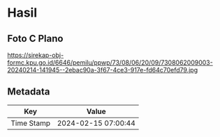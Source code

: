 # Hasil

## Foto C Plano

https://sirekap-obj-formc.kpu.go.id/6646/pemilu/ppwp/73/08/06/20/09/7308062009003-20240214-141945--2ebac90a-3f67-4ce3-917e-fd64c70efd79.jpg


## Metadata

| Key        | Value               |
| ---------- | ------------------- |
| Time Stamp | 2024-02-15 07:00:44 |



